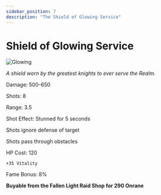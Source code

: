 ```yaml
---
sidebar_position: 7
description: "The Shield of Glowing Service"
---
```


# Shield of Glowing Service

![Glowing](https://vwiki.valorserver.com/api/item/picture/shield%20of%20glowing%20service)

<i>A shield worn by the greatest knights to ever serve the Realm.</i>

Damage: 500-650

Shots: 8

Range: 3.5

Shot Effect: Stunned for 5 seconds

Shots ignore defense of target

Shots pass through obstacles

HP Cost: 120

    +35 Vitality

Fame Bonus: 8%

**Buyable from the Fallen Light Raid Shop for 290 Onrane**
